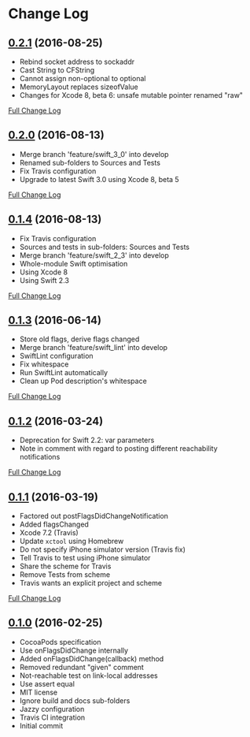 # Change Log

## [0.2.1](https://github.com/royratcliffe/NetworkReachability/tree/0.2.1) (2016-08-25)

- Rebind socket address to sockaddr
- Cast String to CFString
- Cannot assign non-optional to optional
- MemoryLayout replaces sizeofValue
- Changes for Xcode 8, beta 6: unsafe mutable pointer renamed "raw"

[Full Change Log](https://github.com/royratcliffe/NetworkReachability/compare/0.2.0...0.2.1)

## [0.2.0](https://github.com/royratcliffe/NetworkReachability/tree/0.2.0) (2016-08-13)

- Merge branch 'feature/swift_3_0' into develop
- Renamed sub-folders to Sources and Tests
- Fix Travis configuration
- Upgrade to latest Swift 3.0 using Xcode 8, beta 5

[Full Change Log](https://github.com/royratcliffe/NetworkReachability/compare/0.1.4...0.2.0)

## [0.1.4](https://github.com/royratcliffe/NetworkReachability/tree/0.1.4) (2016-08-13)

- Fix Travis configuration
- Sources and tests in sub-folders: Sources and Tests
- Merge branch 'feature/swift_2_3' into develop
- Whole-module Swift optimisation
- Using Xcode 8
- Using Swift 2.3

[Full Change Log](https://github.com/royratcliffe/NetworkReachability/compare/0.1.3...0.1.4)

## [0.1.3](https://github.com/royratcliffe/NetworkReachability/tree/0.1.3) (2016-06-14)

- Store old flags, derive flags changed
- Merge branch 'feature/swift_lint' into develop
- SwiftLint configuration
- Fix whitespace
- Run SwiftLint automatically
- Clean up Pod description's whitespace

[Full Change Log](https://github.com/royratcliffe/NetworkReachability/compare/0.1.2...0.1.3)

## [0.1.2](https://github.com/royratcliffe/NetworkReachability/tree/0.1.2) (2016-03-24)

- Deprecation for Swift 2.2: var parameters
- Note in comment with regard to posting different reachability notifications

[Full Change Log](https://github.com/royratcliffe/NetworkReachability/compare/0.1.1...0.1.2)

## [0.1.1](https://github.com/royratcliffe/NetworkReachability/tree/0.1.1) (2016-03-19)

- Factored out postFlagsDidChangeNotification
- Added flagsChanged
- Xcode 7.2 (Travis)
- Update `xctool` using Homebrew
- Do not specify iPhone simulator version (Travis fix)
- Tell Travis to test using iPhone simulator
- Share the scheme for Travis
- Remove Tests from scheme
- Travis wants an explicit project and scheme

[Full Change Log](https://github.com/royratcliffe/NetworkReachability/compare/0.1.0...0.1.1)

## [0.1.0](https://github.com/royratcliffe/NetworkReachability/tree/0.1.0) (2016-02-25)

- CocoaPods specification
- Use onFlagsDidChange internally
- Added onFlagsDidChange(callback) method
- Removed redundant "given" comment
- Not-reachable test on link-local addresses
- Use assert equal
- MIT license
- Ignore build and docs sub-folders
- Jazzy configuration
- Travis CI integration
- Initial commit
